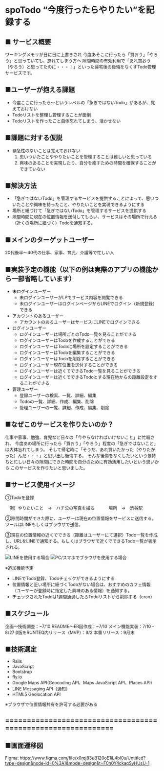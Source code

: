 # spoTodo “今度行ったらやりたい”を記録する

## ■ サービス概要
ワーキングメモリが日に日に上書きされ
今度あそこに行ったら「買おう」「やろう」と思っていても、忘れてしまう方へ
隙間時間の有効利用で「あれ買おう（やろう）と思ってたのに・・・！」といった帰宅後の後悔をなくすTodo管理サービスです。

## ■ユーザーが抱える課題
- 今度ここに行ったら〜というレベルの「急ぎではないTodo」があるが、覚えておけない
- Todoリストを整理し管理することが面倒
- Todoリストを作ったこと自体忘れてしまう、活かせない

## ■課題に対する仮説
- 緊急性のないことは覚えておけない
  1. 思いついたことややりたいことを管理することは難しいと思っている
  2. 興味のあることを実現したり、自分を癒すための時間を確保することができていない

## ■解決方法
  - 「急ぎではないTodo」を管理するサービスを提供することによって、思いついたことや興味を持ったこと、やりたいことを実現できるようにする
  - 場所と紐づけて「急ぎではないTodo」を管理するサービスを提供する
  - 隙間時間に現在の位置情報を送付してもらい、サービスはその場所で行える（近くの場所に紐づく）Todoを通知する。

## ■メインのターゲットユーザー
20代後半〜40代の仕事、家事、育児、介護等で忙しい人

## ■実装予定の機能（以下の例は実際のアプリの機能から一部省略しています）
- 未ログインユーザー
    - 未ログインユーザーがLPでサービス内容を閲覧できる
    - 未ログインユーザーはログインぺージからLINEでログイン（新規登録）できる
- アカウントのあるユーザー
    - アカウントのあるユーザーはサービスにLINEでログインできる
- ログインユーザー
    - ログインユーザーは場所ごとのTodo一覧を見ることができる
    - ログインユーザーはTodoを作成することができる
    - ログインユーザーはTodoに場所を設定することができる
    - ログインユーザーはTodoを編集することができる
    - ログインユーザーはTodoを削除することができる
    - ログインユーザー現在位置を送付することができる
    - ログインユーザーは近くでできるTodo一覧を見ることができる
    - ログインユーザーは近くでできるTodoとする現在地からの距離設定をすることができる
- 管理ユーザー
    - 登録ユーザーの検索、一覧、詳細、編集
    - Todoの一覧、詳細、作成、編集、削除
    - 管理ユーザーの一覧、詳細、作成、編集、削除

## ■なぜこのサービスを作りたいのか？
仕事や家事、勉強、育児など日々の「今やらなければいけないこと」に忙殺され、
今度あの場所に行ったら「買おう」「やろう」程度の「急ぎではないこと」は大体忘れてしまう。
そして帰宅時に「そうだ、あれ買いたかった（やりたかった）んだ・・・」と思い出し後悔する。
そんな後悔をなくしたいという気持ちと忙しい日々の隙間にできた時間を自分のために有効活用したいという思いから
このサービスを作りたいと思いました。

## ■サービス使用イメージ
①Todoを登録

　例）やりたいこと　→　ハチ公の写真を撮る
　　　場所　→　渋谷駅

②隙間時間ができた際に、ユーザーは現在の位置情報をサービスに送信する。　ツールはLINEもしくはブラウザで送信。

③現在の位置情報の近くでできる（距離はユーザーにて選択）Todo一覧を作成し、URLをLINEで通知する。もしくはブラウザで近くでできるTodo一覧が表示される。

![LINEを使用する場合](https://i.gyazo.com/3b74c9baf182322f1c6fc352ed932984.png)
![PC/スマホでブラウザを使用する場合](https://i.gyazo.com/713c73de31f4c33ce73ee6b76e35cda2.png)

※追加機能予定
 - LINEでTodo登録、Todoチェックができるようにする
 - 位置情報と近い場所に紐づくTodoがない場合は、おすすめのカフェ情報（ユーザーが登録時に指定した興味のある情報）を通知する。
 - チェックされたTodoは1週間通過したらTodoリストから削除する（cron）

## ■スケジュール
企画〜技術調査：~7/10
README〜ER図作成：~7/10
メイン機能実装：7/10 - 8/27
β版をRUNTEQ内リリース（MVP）：9/2
本番リリース：9月末

## ■技術選定
- Rails
- JavaScript
- Bootstrap
- fly.io
- Google Maps API(Geocoding API、Maps JavaScript API、Places API)
- LINE Messaging API（通知）
- HTML5 Geolocation API

※ブラウザで位置情報共有を許可する必要がある

## ============================================================
## ■画面遷移図

Figma:
https://www.figma.com/file/x0rqj83uB120oE1iL4bI0u/Untitled?type=design&node-id=0%3A1&mode=design&t=F0h0Y4ckaqSyHUsU-1